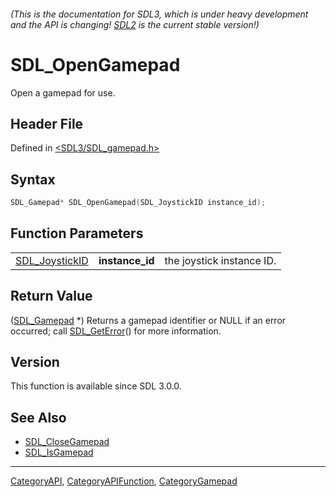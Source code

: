 ###### (This is the documentation for SDL3, which is under heavy development and the API is changing! [SDL2](https://wiki.libsdl.org/SDL2/) is the current stable version!)
# SDL_OpenGamepad

Open a gamepad for use.

## Header File

Defined in [<SDL3/SDL_gamepad.h>](https://github.com/libsdl-org/SDL/blob/main/include/SDL3/SDL_gamepad.h)

## Syntax

```c
SDL_Gamepad* SDL_OpenGamepad(SDL_JoystickID instance_id);
```

## Function Parameters

|                                  |                 |                           |
| -------------------------------- | --------------- | ------------------------- |
| [SDL_JoystickID](SDL_JoystickID) | **instance_id** | the joystick instance ID. |

## Return Value

([SDL_Gamepad](SDL_Gamepad) *) Returns a gamepad identifier or NULL if an
error occurred; call [SDL_GetError](SDL_GetError)() for more information.

## Version

This function is available since SDL 3.0.0.

## See Also

- [SDL_CloseGamepad](SDL_CloseGamepad)
- [SDL_IsGamepad](SDL_IsGamepad)

----
[CategoryAPI](CategoryAPI), [CategoryAPIFunction](CategoryAPIFunction), [CategoryGamepad](CategoryGamepad)

